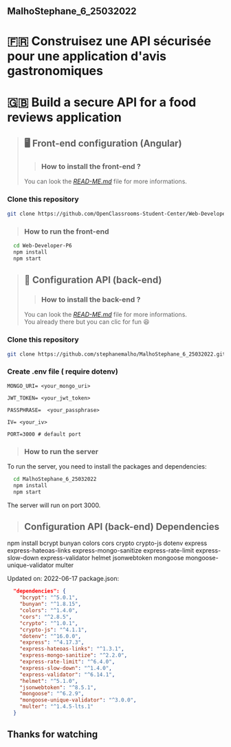 ## MalhoStephane_6_25032022

# 🇫🇷 Construisez une API sécurisée pour une application d'avis gastronomiques 
# 🇬🇧 Build a secure API for a food reviews application 

>## 🖥 Front-end configuration (Angular) 
>
>>### How to install the front-end ?
>
>You can look the *[READ-ME.md](https://github.com/OpenClassrooms-Student-Center/Web-Developer-P6#readme)* file for more informations.

### Clone this repository

```bash
git clone https://github.com/OpenClassrooms-Student-Center/Web-Developer-P6.git
```
>### How to run the front-end

```bash
  cd Web-Developer-P6
  npm install
  npm start
```

>## 📡 Configuration API (back-end)
>>### How to install the back-end ?
>You can look the *[READ-ME.md](https://github.com/stephanemalho/MalhoStephane_6_25032022/blob/main/README.md)* file for more informations.<br>You already there but you can clic for fun 😆
>
### Clone this repository

```bash
git clone https://github.com/stephanemalho/MalhoStephane_6_25032022.git
```
### Create .env file ( require dotenv)

```.env
MONGO_URI= <your_mongo_uri>

JWT_TOKEN= <your_jwt_token>

PASSPHRASE=  <your_passphrase>

IV= <your_iv>

PORT=3000 # default port
```

>### How to run the server

To run the server, you need to install the packages and dependencies:

```bash
  cd MalhoStephane_6_25032022
  npm install
  npm start
```

The server will run on port 3000.

>## Configuration API (back-end) Dependencies

npm install bcrypt bunyan colors cors crypto crypto-js dotenv express express-hateoas-links express-mongo-sanitize express-rate-limit express-slow-down express-validator helmet jsonwebtoken mongoose mongoose-unique-validator multer


Updated on: 2022-06-17
package.json:

```package.json
  "dependencies": {
    "bcrypt": "^5.0.1",
    "bunyan": "^1.8.15",
    "colors": "^1.4.0",
    "cors": "^2.8.5",
    "crypto": "^1.0.1",
    "crypto-js": "^4.1.1",
    "dotenv": "^16.0.0",
    "express": "^4.17.3",
    "express-hateoas-links": "^1.3.1",
    "express-mongo-sanitize": "^2.2.0",
    "express-rate-limit": "^6.4.0",
    "express-slow-down": "^1.4.0",
    "express-validator": "^6.14.1",
    "helmet": "^5.1.0",
    "jsonwebtoken": "^8.5.1",
    "mongoose": "^6.2.9",
    "mongoose-unique-validator": "^3.0.0",
    "multer": "^1.4.5-lts.1"
  }
```


## Thanks for watching






